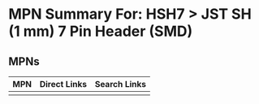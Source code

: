 



# MPN Summary For: HSH7 > JST SH (1 mm) 7 Pin Header (SMD)

## MPNs
  

|MPN|Direct Links|Search Links|
| :--- | :--- | :--- |
||||
